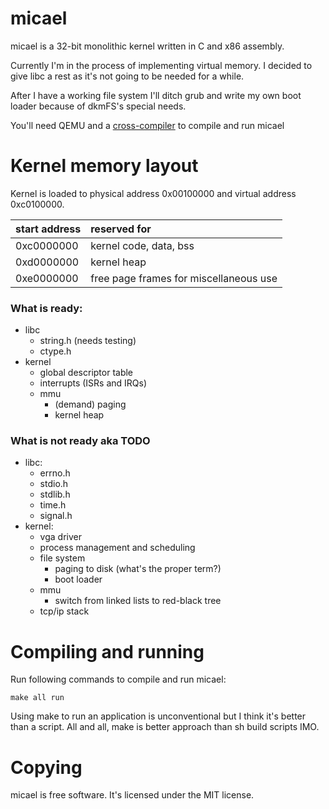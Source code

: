 # micael

micael is a 32-bit monolithic kernel written in C and x86 assembly.

Currently I'm in the process of implementing virtual memory. I decided to give libc a rest as it's not going to be needed for a while. 

After I have a working file system I'll ditch grub and write my own boot loader because of dkmFS's special needs.

You'll need QEMU and a [cross-compiler](http://wiki.osdev.org/GCC_Cross-Compiler) to compile and run micael

# Kernel memory layout

Kernel is loaded to physical address 0x00100000 and virtual address 0xc0100000.

| start address | reserved for |
| --------------| :------------|
| 0xc0000000    | kernel code, data, bss |
| 0xd0000000    | kernel heap |
| 0xe0000000    | free page frames for miscellaneous use |


### What is ready:
* libc
  * string.h (needs testing)
  * ctype.h
* kernel
  * global descriptor table
  * interrupts (ISRs and IRQs)
  * mmu
      * (demand) paging
      * kernel heap

### What is not ready aka TODO
* libc:
  * errno.h
  * stdio.h
  * stdlib.h
  * time.h
  * signal.h
* kernel:
  * vga driver
  * process management and scheduling
  * file system
      * paging to disk (what's the proper term?)
      * boot loader
  * mmu
      * switch from linked lists to red-black tree
  * tcp/ip stack


# Compiling and running

Run following commands to compile and run micael:

`make all run`

Using make to run an application is unconventional but I think it's better than a script.
All and all, make is better approach than sh build scripts IMO.

# Copying
micael is free software. It's licensed under the MIT license.

